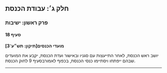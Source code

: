 ## חלק ג׳: עבודת הכנסת

### פרק ראשון: ישיבות

#### סעיף 18

**מועדי הכנסים[תיקון: תש״ע־3]**

יושב ראש הכנסת, לאחר התייעצות עם סגניו ובאישור ועדת הכנסת, יקבע את המועדים שבהם ייפתחו ויסתיימו כנסי הכנסת, בכפוף לאמורבסעיף 9 לחוק הכנסת.

----

